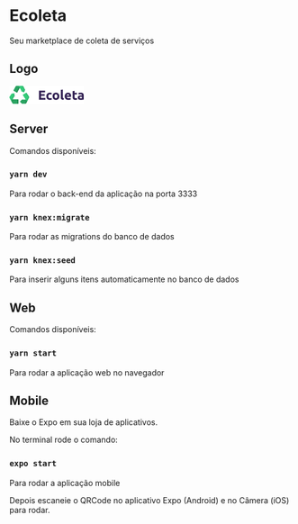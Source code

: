 # Ecoleta
Seu marketplace de coleta de serviços

## Logo
<img src="assets/logo.png" alt="Ecoleta" />

## Server

Comandos disponíveis:

### `yarn dev`
Para rodar o back-end da aplicação na porta 3333

### `yarn knex:migrate`
Para rodar as migrations do banco de dados

### `yarn knex:seed`
Para inserir alguns itens automaticamente no banco de dados

## Web

Comandos disponíveis:

### `yarn start`
Para rodar a aplicação web no navegador

## Mobile
Baixe o Expo em sua loja de aplicativos.

No terminal rode o comando:

### `expo start`
Para rodar a aplicação mobile

Depois escaneie o QRCode no aplicativo Expo (Android) e no Câmera (iOS) para rodar.
